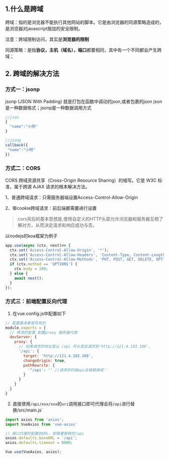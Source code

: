 ## 1.什么是跨域

跨域：指的是浏览器不能执行其他网站的脚本。它是由浏览器的同源策略造成的，是浏览器对javascript施加的安全限制。

注意：跨域限制访问，其实是**浏览器的限制**

同源策略：是指**协议，主机（域名），端口**都要相同，其中有一个不同都会产生跨域；



## 2. 跨域的解决方法

### 方式一：jsonp

jsonp (JSON With Padding) 就是打包在函数中调动的json,或者包裹的json
json 是一种数据格式；jsonp是一种数据调用方式

```js
//json
{
  "name":"小明"
}

//jsonp
callback({
 "name":"小明"
})
```



### 方式二：CORS 

CORS 跨域资源共享（Cross-Origin Resource Sharing）的缩写。它是 W3C 标准，属于跨源 AJAX 请求的根本解决方法。

1、普通跨域请求：只需服务器端设置Access-Control-Allow-Origin

2、带cookie跨域请求：前后端都需要进行设置

> cors背后的基本思想是,使用自定义的HTTP头部允许浏览器和服务器互相了解对方，从而决定请求和响应成功与否。

以nodejs的koa框架为例子

```js
app.use(async (ctx, next)=> {
  ctx.set('Access-Control-Allow-Origin', '*');
  ctx.set('Access-Control-Allow-Headers', 'Content-Type, Content-Length, Authorization, Accept, X-Requested-With , yourHeaderFeild');
  ctx.set('Access-Control-Allow-Methods', 'PUT, POST, GET, DELETE, OPTIONS');
  if (ctx.method == 'OPTIONS') {
    ctx.body = 200; 
  } else {
    await next();
  }
});
```



### 方式三：前端配置反向代理

1. 在vue.config.js中配置如下

```js
// 配置基本都是写死的
module.exports = {
  // 修改的配置 配置proxy 服务器代理
  devServer: {
    proxy: {
      // 如果请求的地址是以 /api 开头就会请求到'http://121.4.103.100',
      '/api': {
        target: 'http://121.4.103.100',
        changeOrigin: true,
        pathRewrite: {
          '^/api': '' //请求的时候api会被替换成''
        }
      }
    }
  }
}
```



2. 直接使用`/api/xxx/xxx`的`uri`调用接口即可代理会将`/api`进行替换/src/main.js`

```js
import axios from 'axios';
import VueAxios from 'vue-axios'

// 接口代理时配置的URL，即需要替换的/api
axios.defaults.baseURL = '/api';
axios.defaults.timeout = 8000;

Vue.use(VueAxios, axios);
```

